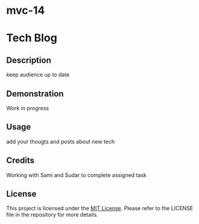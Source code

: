 # mvc-14

# Tech Blog

## Description
keep audience up to date

## Demonstration
Work in progress



## Usage
add your thougts and posts about new tech

## Credits
Working with Sami and Sudar to complete assigned task

## License
This project is licensed under the [MIT License](LICENSE). Please refer to the LICENSE file in the repository for more details.
